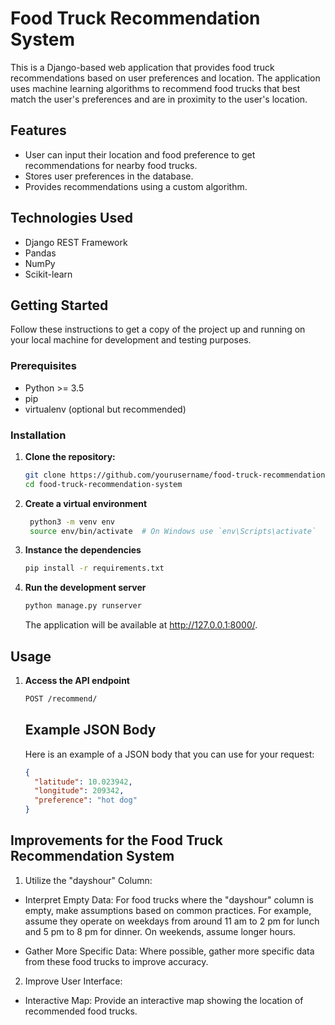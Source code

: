 # Food Truck Recommendation System

This is a Django-based web application that provides food truck recommendations based on user preferences and location. The application uses machine learning algorithms to recommend food trucks that best match the user's preferences and are in proximity to the user's location.

## Features

- User can input their location and food preference to get recommendations for nearby food trucks.
- Stores user preferences in the database.
- Provides recommendations using a custom algorithm.

## Technologies Used

- Django REST Framework
- Pandas
- NumPy
- Scikit-learn

## Getting Started

Follow these instructions to get a copy of the project up and running on your local machine for development and testing purposes.

### Prerequisites

- Python >= 3.5
- pip
- virtualenv (optional but recommended)

### Installation

1. **Clone the repository:**

   ```sh
   git clone https://github.com/yourusername/food-truck-recommendation-system.git
   cd food-truck-recommendation-system
   ```

2. **Create a virtual environment**

   ```sh
    python3 -m venv env
    source env/bin/activate  # On Windows use `env\Scripts\activate`
   ```

3. **Instance the dependencies**

   ```sh
   pip install -r requirements.txt
   ```

4. **Run the development server**

   ```sh
   python manage.py runserver
   ```

   The application will be available at http://127.0.0.1:8000/.

## Usage

1. **Access the API endpoint**

   ```sh
   POST /recommend/
   ```

   ## Example JSON Body

   Here is an example of a JSON body that you can use for your request:

   ```json
   {
     "latitude": 10.023942,
     "longitude": 209342,
     "preference": "hot dog"
   }
   ```

## Improvements for the Food Truck Recommendation System

1. Utilize the "dayshour" Column:

- Interpret Empty Data: For food trucks where the "dayshour" column is empty, make assumptions based on common practices. For example, assume they operate on weekdays from around 11 am to 2 pm for lunch and 5 pm to 8 pm for dinner. On weekends, assume longer hours.

- Gather More Specific Data: Where possible, gather more specific data from these food trucks to improve accuracy.

2. Improve User Interface:

- Interactive Map: Provide an interactive map showing the location of recommended food trucks.
